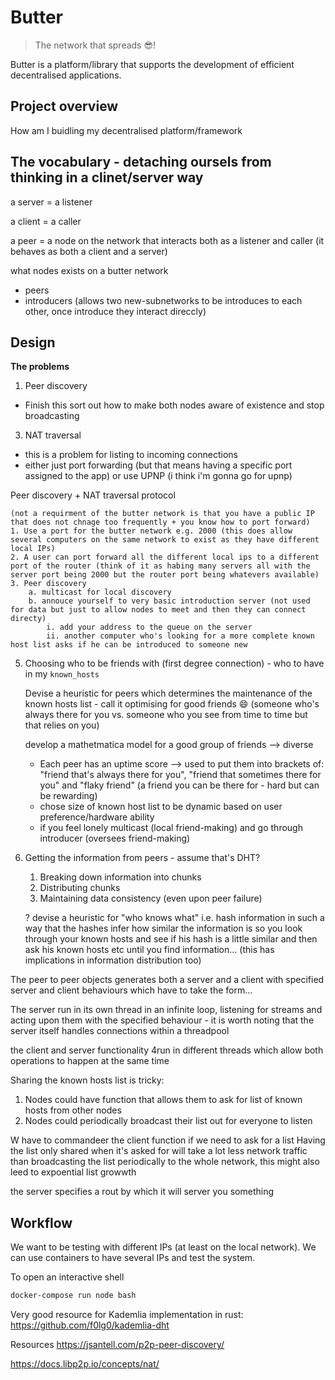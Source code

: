 # Butter
> The network that spreads :sunglasses:!

Butter is a platform/library that supports the development of efficient decentralised applications.

## Project overview

How am I buidling my decentralised platform/framework

## The vocabulary - detaching oursels from thinking in a clinet/server way
a server = a listener

a client = a caller

a peer = a node on the network that interacts both as a listener and caller (it behaves as both a client and a server)

what nodes exists on a butter network
- peers
- introducers (allows two new-subnetworks to be introduces to each other, once introduce they interact direccly)

## Design

<!--Add the design stuff I took out of the report-->

**The problems**

1. Peer discovery

- Finish this sort out how to make both nodes aware of existence and stop broadcasting

3. NAT traversal

- this is a problem for listing to incoming connections
- either just port forwarding (but that means having a specific port assigned to the app) or use UPNP (i think i'm gonna go for upnp)

Peer discovery + NAT traversal protocol

```pseudocode
(not a requirment of the butter network is that you have a public IP that does not chnage too frequently + you know how to port forward)
1. Use a port for the butter network e.g. 2000 (this does allow several computers on the same network to exist as they have different local IPs)
2. A user can port forward all the different local ips to a different port of the router (think of it as habing many servers all with the server port being 2000 but the router port being whatevers available)
3. Peer discovery
	a. multicast for local discovery
	b. annouce yourself to very basic introduction server (not used for data but just to allow nodes to meet and then they can connect directy)
		i. add your address to the queue on the server
		ii. another computer who's looking for a more complete known host list asks if he can be introduced to someone new
```



5. Choosing who to be friends with (first degree connection) - who to have in my `known_hosts`

   Devise a heuristic for peers which determines the maintenance of the known hosts list - call it optimising for good friends :smile: (someone who's always there for you vs. someone who you see from time to time but that relies on you)

   develop a mathetmatica model for a good group of friends --> diverse

   - Each peer has an uptime score --> used to put them into brackets of: "friend that's always there for you", "friend that sometimes there for you" and "flaky friend" (a friend you can be there for - hard but can be rewarding)
   - chose size of known host list to be dynamic based on user preference/hardware ability
   - if you feel lonely multicast (local friend-making) and go through introducer (oversees friend-making) 

6. Getting the information from peers - assume that's DHT?

   1. Breaking down information into chunks
   2. Distributing chunks
   3. Maintaining data consistency (even upon peer failure)

   ? devise a heuristic for "who knows what" i.e. hash information in such a way that the hashes infer how similar the information is so you look through your known hosts and see if his hash is a little similar and then ask his known hosts etc until you find information... (this has implications in information distribution too)

The peer to peer objects generates both a server and a client with specified server and client behaviours which have to take the form...

The server run in its own thread in an infinite loop, listening for streams and acting upon them with the specified behaviour - it is worth noting that the server itself handles connections within a threadpool

the client and server functionality 4run in different threads which allow both operations to happen at the same time

Sharing the known hosts list is tricky:
1. Nodes could have function that allows them to ask for list of known hosts from other nodes
2. Nodes could periodically broadcast their list out for everyone to listen

W have to commandeer the client function if we need to ask for a list
Having the list only shared when it's asked for will take a lot less network traffic than broadcasting the list periodically to the whole network, this might also leed to expoential list growwth 

the server specifies a rout by which it will server you something

## Workflow
We want to be testing with different IPs (at least on the local network). We can use containers to have several IPs and test the system.

To open an interactive shell 
```bash
docker-compose run node bash
```

Very good resource for Kademlia implementation in rust: https://github.com/f0lg0/kademlia-dht


Resources
https://jsantell.com/p2p-peer-discovery/

https://docs.libp2p.io/concepts/nat/
